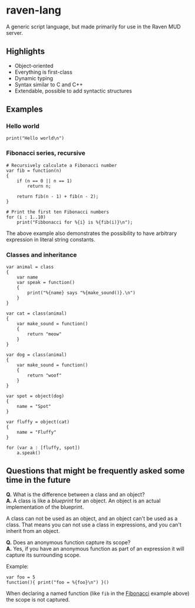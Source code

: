 # raven-lang

A generic script language, but made primarily for use in the Raven MUD server.

## Highlights

* Object-oriented
* Everything is first-class
* Dynamic typing
* Syntax similar to C and C++
* Extendable, possible to add syntactic structures

## Examples

### Hello world

    print("Hello world\n")

### <a name="fibonacci"></a>Fibonacci series, recursive

    # Recursively calculate a Fibonacci number
    var fib = function(n)
    {
        if (n == 0 || n == 1)
            return n;
            
        return fib(n - 1) + fib(n - 2);
    }
    
    # Print the first ten Fibonacci numbers
    for (i : 1..10)
        print("Fibbonacci for %{i} is %{fib(i)}\n");

The above example also demonstrates the possibility to have arbitrary
expression in literal string constants.

### Classes and inheritance

    var animal = class
    {
        var name
        var speak = function()
        {
            print("%{name} says "%{make_sound()}.\n")
        }
    }
    
    var cat = class(animal)
    {
        var make_sound = function()
        {
            return "meow"
        }
    }
    
    var dog = class(animal)
    {
        var make_sound = function()
        {
            return "woof"
        }
    }
    
    var spot = object(dog)
    {
        name = "Spot"
    }
    
    var fluffy = object(cat)
    {
        name = "Fluffy"
    }
    
    for (var a : [fluffy, spot])
        a.speak()

## Questions that might be frequently asked some time in the future

**Q.** What is the difference between a class and an object?<br/>
**A.** A class is like a *blueprint* for an object. An object is an
actual implementation of the blueprint.

A class can not be used as an object, and an object can't be used as
a class. That means you can not use a class in expressions, and you
can't inherit from an object.

**Q.** Does an anonymous function capture its scope?<br/>
**A.** Yes, if you have an anonymous function as part of an expression
it will capture its surrounding scope.

Example:

    var foo = 5
    function(){ print("foo = %{foo}\n") }()

When declaring a named function (like `fib` in the [Fibonacci](#fibonacci) example
above) the scope is not captured.
